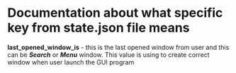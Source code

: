 # Documentation about what specific key from state.json file means

**last_opened_window_is** - this is the last opened window from user and this can be ***Search*** or ***Menu*** window. This value is using to create correct window when user launch the GUI program